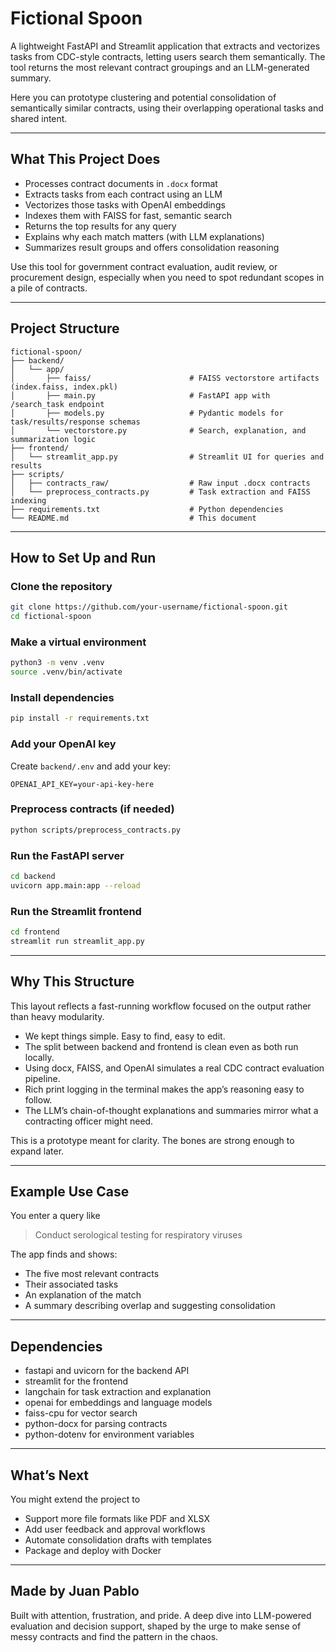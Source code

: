 # Fictional Spoon

A lightweight FastAPI and Streamlit application that extracts and vectorizes tasks from CDC-style contracts, letting users search them semantically. The tool returns the most relevant contract groupings and an LLM-generated summary.

Here you can prototype clustering and potential consolidation of semantically similar contracts, using their overlapping operational tasks and shared intent.

---

## What This Project Does

- Processes contract documents in `.docx` format  
- Extracts tasks from each contract using an LLM  
- Vectorizes those tasks with OpenAI embeddings  
- Indexes them with FAISS for fast, semantic search  
- Returns the top results for any query  
- Explains why each match matters (with LLM explanations)  
- Summarizes result groups and offers consolidation reasoning  

Use this tool for government contract evaluation, audit review, or procurement design, especially when you need to spot redundant scopes in a pile of contracts.

---

## Project Structure

```text
fictional-spoon/
├── backend/
│   └── app/
│       ├── faiss/                      # FAISS vectorstore artifacts (index.faiss, index.pkl)
│       ├── main.py                     # FastAPI app with /search_task endpoint
│       ├── models.py                   # Pydantic models for task/results/response schemas
│       └── vectorstore.py              # Search, explanation, and summarization logic
├── frontend/
│   └── streamlit_app.py                # Streamlit UI for queries and results
├── scripts/
│   ├── contracts_raw/                  # Raw input .docx contracts
│   └── preprocess_contracts.py         # Task extraction and FAISS indexing
├── requirements.txt                    # Python dependencies
└── README.md                           # This document
```

---

## How to Set Up and Run

### Clone the repository

```bash
git clone https://github.com/your-username/fictional-spoon.git
cd fictional-spoon
```

### Make a virtual environment

```bash
python3 -m venv .venv
source .venv/bin/activate
```

### Install dependencies

```bash
pip install -r requirements.txt
```

### Add your OpenAI key

Create `backend/.env` and add your key:

```env
OPENAI_API_KEY=your-api-key-here
```

### Preprocess contracts (if needed)

```bash
python scripts/preprocess_contracts.py
```

### Run the FastAPI server

```bash
cd backend
uvicorn app.main:app --reload
```

### Run the Streamlit frontend

```bash
cd frontend
streamlit run streamlit_app.py
```

---

## Why This Structure

This layout reflects a fast-running workflow focused on the output rather than heavy modularity.

- We kept things simple. Easy to find, easy to edit.
- The split between backend and frontend is clean even as both run locally.
- Using docx, FAISS, and OpenAI simulates a real CDC contract evaluation pipeline.
- Rich print logging in the terminal makes the app’s reasoning easy to follow.
- The LLM’s chain-of-thought explanations and summaries mirror what a contracting officer might need.

This is a prototype meant for clarity. The bones are strong enough to expand later.

---

## Example Use Case

You enter a query like

> Conduct serological testing for respiratory viruses

The app finds and shows:

- The five most relevant contracts
- Their associated tasks
- An explanation of the match
- A summary describing overlap and suggesting consolidation

---

## Dependencies

- fastapi and uvicorn for the backend API
- streamlit for the frontend
- langchain for task extraction and explanation
- openai for embeddings and language models
- faiss-cpu for vector search
- python-docx for parsing contracts
- python-dotenv for environment variables

---

## What’s Next

You might extend the project to

- Support more file formats like PDF and XLSX
- Add user feedback and approval workflows
- Automate consolidation drafts with templates
- Package and deploy with Docker

---

## Made by Juan Pablo

Built with attention, frustration, and pride. A deep dive into LLM-powered evaluation and decision support, shaped by the urge to make sense of messy contracts and find the pattern in the chaos.